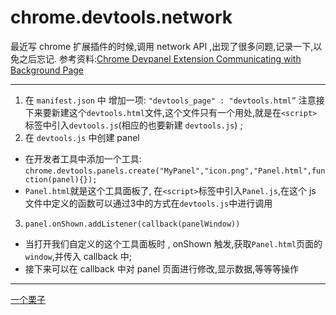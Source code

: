 # chrome.devtools.network

最近写 chrome 扩展插件的时候,调用 network API ,出现了很多问题,记录一下,以免之后忘记.
参考资料:[Chrome Devpanel Extension Communicating with Background Page](https://stackoverflow.com/questions/11661613/chrome-devpanel-extension-communicating-with-background-page/11677744#11677744)

***

1. 在 `manifest.json` 中 增加一项: `"devtools_page" : "devtools.html”`
注意接下来要新建这个`devtools.html`文件,这个文件只有一个用处,就是在`<script>`标签中引入`devtools.js`(相应的也要新建 `devtools.js`) ;         
2. 在 `devtools.js` 中创建 panel
+ 在开发者工具中添加一个工具:
`chrome.devtools.panels.create("MyPanel","icon.png","Panel.html",function(panel){});`
+ `Panel.html`就是这个工具面板了,  在`<script>`标签中引入`Panel.js`,在这个 js 文件中定义的函数可以通过3中的方式在`devtools.js`中进行调用
3. `panel.onShown.addListener(callback(panelWindow))`
+ 当打开我们自定义的这个工具面板时 , onShown 触发,获取`Panel.html`页面的 `window`,并传入 callback 中;
+ 接下来可以在 callback 中对 panel 页面进行修改,显示数据,等等等操作       


***

[一个栗子](https://github.com/beginnercarol/Study-Record/tree/master/chrome-extension)










    